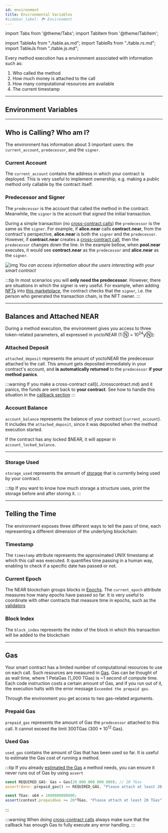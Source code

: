 ```yaml
---
id: environment
title: Environmental Variables
#sidebar_label: 🏞️ Environment
---
```


import Tabs from '@theme/Tabs';
import TabItem from '@theme/TabItem';

import TableAs from "./table.as.md";
import TableRs from "./table.rs.md";
import TableJs from "./table.js.md";

Every method execution has a environment associated with information such as:

1. Who called the method
2. How much money is attached to the call
3. How many computational resources are available
4. The current timestamp

---

## Environment Variables

<Tabs className="language-tabs">
<TabItem value="js" label="🌐 Javascript">
    <TableJs></TableJs>
  </TabItem>
  <TabItem value="rs" label="🦀 Rust">
    <TableRs></TableRs>
  </TabItem>
  <TabItem value="as" label="🚀 Assemblyscript">
    <TableAs></TableAs>
  </TabItem>
</Tabs>

---
## Who is Calling? Who am I?

The environment has information about 3 important users: the `current_account`, `predecessor`, and the `signer`.

### Current Account

The `current_account` contains the address in which your contract is deployed. This is very useful to implement ownership, e.g. making a public method only callable by the contract itself.

### Predecessor and Signer

The `predecessor` is the account that called the method in the contract. Meanwhile, the `signer` is the account that _signed_ the initial transaction.

During a simple transaction (no [cross-contract calls](../crosscontract.md)) the `predecessor` is the same as the `signer`. For example, if **alice.near** calls **contract.near**, from the contract's perspective, **alice.near** is both the `signer` and the `predecessor`. However, if **contract.near** creates a [cross-contract call](../crosscontract.md), then the `predecessor` changes down the line. In the example bellow, when **pool.near** executes, it would see **contract.near** as the `predecessor` and **alice.near** as the `signer`.

![img](https://miro.medium.com/max/1400/1*LquSNOoRyXpITQF9ugsDpQ.png)
*You can access information about the users interacting with your smart contract*

:::tip
In most scenarios you will **only need the predecessor**. However, there are situations in which the signer is very useful. For example, when adding [NFTs](../../relevant-contracts/nft.md) into [this marketplace](https://github.com/near-examples/nft-tutorial/blob/7fb267b83899d1f65f1bceb71804430fab62c7a7/market-contract/src/nft_callbacks.rs#L42), the contract checks that the `signer`, i.e. the person who generated the transaction chain, is the NFT owner.
:::

---

## Balances and Attached NEAR
During a method execution, the environment gives you access to three token-related parameters, all expressed in yoctoNEAR (1 Ⓝ = 10<sup>24</sup>yⓃ):

### Attached Deposit
`attached_deposit` represents the amount of yoctoNEAR the predecessor attached to the call. This amount gets deposited immediately in your contract's account,
and **is automatically returned** to the `predecessor` **if your method panics**.

:::warning
If you make a cross-contract call](../crosscontract.md) and it panics, the funds are sent back to **your contract**. See how to handle this situation in the [callback section](../crosscontract.md#failed-execution)
:::

### Account Balance

`account_balance` represents the balance of your contract (`current_account`). It includes the `attached_deposit`, since it was deposited when the method execution started.

If the contract has any locked $NEAR, it will appear in `account_locked_balance`.

---

### Storage Used

`storage_used` represents the amount of [storage](../storage.md) that is currently being used by your contract.

:::tip
If you want to know how much storage a structure uses, print the storage before and after storing it.
:::

---

## Telling the Time

The environment exposes three different ways to tell the pass of time, each representing a different dimension of the underlying blockchain:

### Timestamp

The `timestamp` attribute represents the approximated UNIX timestamp at which this call was executed. It quantifies time passing in a human way, enabling to check if a specific date has passed or not.

### Current Epoch

The NEAR blockchain groups blocks in [Epochs](../../../1.concepts/basics/epoch.md). The `current_epoch` attribute measures how many epochs have passed so far. It is very useful to coordinate with other contracts that measure time in epochs, such as the [validators](../../../1.concepts/basics/validators.md)

### Block Index

The `block_index` represents the index of the block in which this transaction will be added to the blockchain

---

## Gas

Your smart contract has a limited number of computational resources to use on each call. Such resources are measured in [Gas](/concepts/basics/transactions/gas). Gas can be thought of as wall time, where 1 PetaGas (1_000 TGas) is ~1 second of compute time. Each code instruction costs a certain amount of Gas, and if you run out of it, the execution halts with the error message `Exceeded the prepaid gas`.

Through the environment you get access to two gas-related arguments.

### Prepaid Gas

`prepaid_gas` represents the amount of Gas the `predecessor` attached to this call. It cannot exceed the limit 300TGas (300 * 10<sup>12</sup> Gas).

### Used Gas

`used_gas` contains the amount of Gas that has been used so far. It is useful to estimate the Gas cost of running a method.

:::tip
If you already [estimated the Gas](/concepts/basics/transactions/gas#accurate-estimates-with-automated-tests) a method needs, you can ensure it never runs out of Gas by using `assert`


<Tabs className="language-tabs">
  <TabItem value="rs" label="🦀 Rust">

  ```rust
  const REQUIRED_GAS: Gas = Gas(20_000_000_000_000); // 20 TGas
  assert!(env::prepaid_gas() >= REQUIRED_GAS, "Please attach at least 20 TGas");
  ```
  </TabItem>
  <TabItem value="as" label="🚀 Assemblyscript">

  ```ts
  const TGas: u64 = 1000000000000;
  assert(context.prepaidGas >= 20*TGas, "Please attach at least 20 TGas");
  ```
  </TabItem>
</Tabs>

:::

:::warning
When doing [cross-contract calls](/develop/contracts/crosscontract) always make sure that the callback has enough Gas to fully execute any error handling.
:::